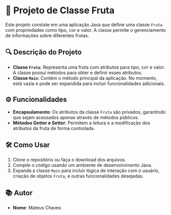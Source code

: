 # 🍎 Projeto de Classe Fruta

Este projeto consiste em uma aplicação Java que define uma classe `Fruta` com propriedades como tipo, cor e valor. A classe permite o gerenciamento de informações sobre diferentes frutas.

## 🔍 Descrição do Projeto

- **Classe `Fruta`**: Representa uma fruta com atributos para tipo, cor e valor. A classe possui métodos para obter e definir esses atributos.
- **Classe `Main`**: Contém o método principal da aplicação. No momento, está vazia e pode ser expandida para incluir funcionalidades adicionais.

## ⚙️ Funcionalidades

- **Encapsulamento**: Os atributos da classe `Fruta` são privados, garantindo que sejam acessados apenas através de métodos públicos.
- **Métodos Getter e Setter**: Permitem a leitura e a modificação dos atributos da fruta de forma controlada.

## 🛠️ Como Usar

1. Clone o repositório ou faça o download dos arquivos.
2. Compile o código usando um ambiente de desenvolvimento Java.
3. Expanda a classe `Main` para incluir lógica de interação com o usuário, criação de objetos `Fruta`, e outras funcionalidades desejadas.

## 📚 Autor

- **Nome**: Mateus Chaves

